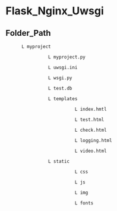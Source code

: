 # Flask_Nginx_Uwsgi


## Folder_Path

          L myproject

                    L myproject.py
          
                    L uwsgi.ini
          
                    L wsgi.py
                    
                    L test.db
          
                    L templates
          
                              L index.hmtl
                    
                              L test.html
                    
                              L check.html
                                        
                              L logging.html
                              
                              L video.html
                              
                    L static
          
                              L css
                  
                              L js
                  
                              L img
                  
                              L fonts
          
